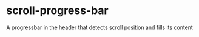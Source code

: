 # scroll-progress-bar
A progressbar in the header that detects scroll position and fills its content
